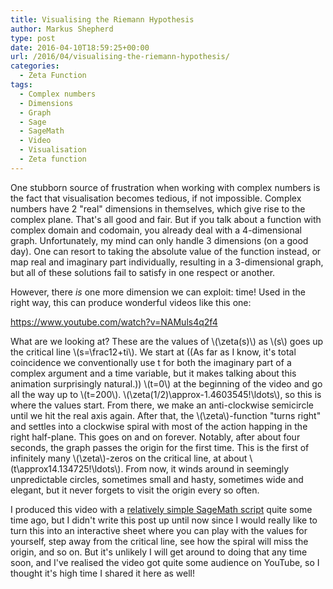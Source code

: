 ```yaml
---
title: Visualising the Riemann Hypothesis
author: Markus Shepherd
type: post
date: 2016-04-10T18:59:25+00:00
url: /2016/04/visualising-the-riemann-hypothesis/
categories:
  - Zeta Function
tags:
  - Complex numbers
  - Dimensions
  - Graph
  - Sage
  - SageMath
  - Video
  - Visualisation
  - Zeta function
---
```


One stubborn source of frustration when working with complex numbers is the fact that visualisation becomes tedious, if not impossible. Complex numbers have 2 "real" dimensions in themselves, which give rise to the complex plane. That's all good and fair. But if you talk about a function with complex domain and codomain, you already deal with a 4-dimensional graph. Unfortunately, my mind can only handle 3 dimensions (on a good day). One can resort to taking the absolute value of the function instead, or map real and imaginary part individually, resulting in a 3-dimensional graph, but all of these solutions fail to satisfy in one respect or another.

However, there _is_ one more dimension we can exploit: time! Used in the right way, this can produce wonderful videos like this one:

https://www.youtube.com/watch?v=NAMuls4q2f4

<!-- more -->

What are we looking at? These are the values of \\(\zeta(s)\\) as \\(s\\) goes up the critical line \\(s=\frac12+ti\\). We start at ((As far as I know, it's total coincidence we conventionally use t for both the imaginary part of a complex argument and a time variable, but it makes talking about this animation surprisingly natural.)) \\(t=0\\) at the beginning of the video and go all the way up to \\(t=200\\). \\(\zeta(1/2)\approx-1.4603545\!\ldots\\), so this is where the values start. From there, we make an anti-clockwise semicircle until we hit the real axis again. After that, the \\(\zeta\\)-function "turns right" and settles into a clockwise spiral with most of the action happing in the right half-plane. This goes on and on forever. Notably, after about four seconds, the graph passes the origin for the first time. This is the first of infinitely many \\(\zeta\\)-zeros on the critical line, at about \\(t\approx14.134725\!\ldots\\). From now, it winds around in seemingly unpredictable circles, sometimes small and hasty, sometimes wide and elegant, but it never forgets to visit the origin every so often.

I produced this video with a [relatively simple SageMath script](http://localhost:8885/riemannhypothesis.info/wp-content/uploads/2016/04/plot_critical_line.txt) quite some time ago, but I didn't write this post up until now since I would really like to turn this into an interactive sheet where you can play with the values for yourself, step away from the critical line, see how the spiral will miss the origin, and so on. But it's unlikely I will get around to doing that any time soon, and I've realised the video got quite some audience on YouTube, so I thought it's high time I shared it here as well!
